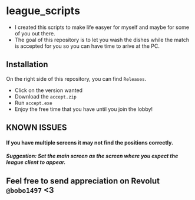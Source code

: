 # league_scripts
- I created this scripts to make life easyer for myself and maybe for some of you out there.
- The goal of this repository is to let you wash the dishes while the match is accepted for you so you can have time to arive at the PC.

## Installation
On the right side of this repository, you can find `Releases`.
- Click on the version wanted
- Download the `accept.zip`
- Run `accept.exe`
- Enjoy the free time that you have until you join the lobby!

## KNOWN ISSUES
#### If you have multiple screens it may not find the positions correctly.

##### Suggestion: Set the main screen as the screen where you expect the league client to appear.

## Feel free to send appreciation on Revolut `@bobo1497` <3
